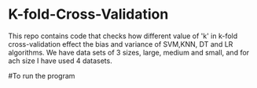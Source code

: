 # K-fold-Cross-Validation
This repo contains code that checks how different value of 'k' in k-fold cross-validation effect the bias and variance of SVM,KNN, DT and LR algorithms. We have data sets of 3 sizes, large, medium and small, and for ach size I have used 4 datasets.

#To run the program





